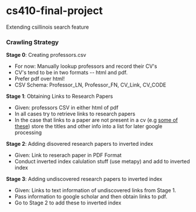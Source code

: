 # cs410-final-project
Extending csillinois search feature

### Crawling Strategy
**Stage 0**: Creating professors.csv
  * For now: Manually lookup professors and record their CV's   
  * CV's tend to be in two formats -- html and pdf.
  * Prefer pdf over html!
  * CSV Schema: Professor_LN, Professor_FN, CV_Link, CV_CODE
      
**Stage 1**: Obtaining Links to Research Papers
  * Given: professors CSV in either html of pdf
  * In all cases try to retrieve links to research papers
  * In the case that links to a paper are not present in a cv (e.g [some of these](http://sifaka.cs.uiuc.edu/czhai/selected.html)) store the titles and other info into a list for later google processing
      
**Stage 2**: Adding disovered research papers to inverted index
  * Given: Link to reserach paper in PDF Format
  * Conduct inverted index calulation stuff (use metapy) and add to inverted index
      
**Stage 3**: Adding undiscovered research papers to inverted index
  * Given: Links to text information of undiscovered links from Stage 1.
  * Pass information to google scholar and then obtain links to pdf.
  * Go to Stage 2 to add these to inverted index
